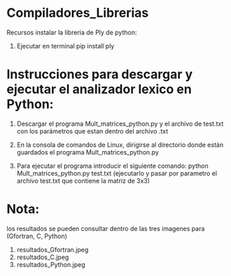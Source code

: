 # Compiladores_Librerias

Recursos instalar la libreria de Ply de python:
1) Ejecutar en terminal pip install ply

# Instrucciones para descargar y ejecutar el analizador lexico en Python:

1) Descargar el programa Mult_matrices_python.py y el archivo de test.txt con los parámetros que estan dentro del archivo .txt

2) En la consola de comandos de Linux, dirigirse al directorio donde están guardados el programa Mult_matrices_python.py

3) Para ejecutar el programa introducir el siguiente comando: python Mult_matrices_python.py test.txt (ejecutarlo y pasar por parametro el archivo test.txt que contiene la matriz de 3x3)

# Nota: 
  los resultados se pueden consultar dentro de las tres imagenes para (Gfortran, C, Python)
  
   1) resultados_Gfortran.jpeg
   2) resultados_C.jpeg
   3) resultados_Python.jpeg

